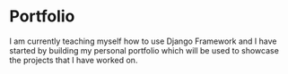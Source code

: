 # Portfolio
I am currently teaching myself how to use Django Framework and I have started by building my personal portfolio which will be used to showcase the projects that I have worked on.
